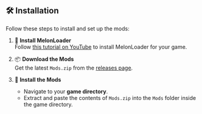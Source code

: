 ## 🛠️ Installation

Follow these steps to install and set up the mods:

1. 🎥 **Install MelonLoader**  
   Follow [this tutorial on YouTube](https://www.youtube.com/watch?v=E0ythkRQXPA) to install MelonLoader for your game.

2. 📦 **Download the Mods**  
   Get the latest `Mods.zip` from the [releases page](https://github.com/sleepwalklongplays/TheLongDark-Modlist/releases/download/2.35/Mods.zip).

3. 📁 **Install the Mods**  
   - Navigate to your **game directory**.  
   - Extract and paste the contents of `Mods.zip` into the `Mods` folder inside the game directory.
